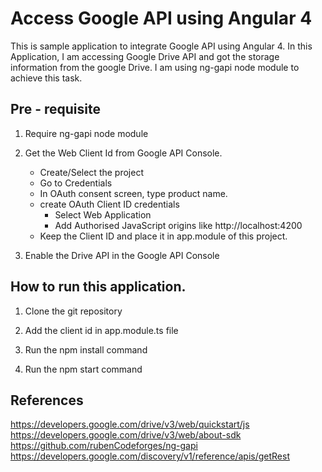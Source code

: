 # Access Google API using Angular 4

This is sample application to integrate Google API using Angular 4.
In this Application, I am accessing Google Drive API and got the storage information from the google Drive.
I am using ng-gapi node module to achieve this task. 

## Pre - requisite

1. Require ng-gapi node module

2. Get the Web Client Id from Google API Console.
    - Create/Select the project
    - Go to Credentials
    - In OAuth consent screen, type product name.
    - create OAuth Client ID credentials
        -   Select Web Application
        -   Add Authorised JavaScript origins like http://localhost:4200
    - Keep the Client ID and place it in app.module of this project.

3. Enable the Drive API in the Google API Console

## How to run this application.

1. Clone the git repository

2. Add the client id in app.module.ts file

3. Run the npm install command

4. Run the npm start command 

## References
https://developers.google.com/drive/v3/web/quickstart/js <br>
https://developers.google.com/drive/v3/web/about-sdk <br>
https://github.com/rubenCodeforges/ng-gapi <br>
https://developers.google.com/discovery/v1/reference/apis/getRest

